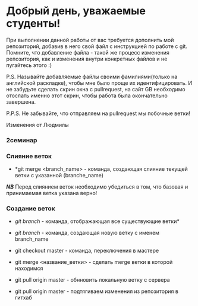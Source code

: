 # Добрый день, уважаемые студенты! 
  При выполнении данной работы от вас требуется дополнить мой репозиторий, добавив в него свой файл с инструкцией по работе с git. Помните, что добавление файла - такой же процесс изменения репозитория, как и изменения внутри конкретных файлов и не пугайтесь этого :)

  P.S. Называйте добавляемые файлы своими фамилиями(только на английской раскладке), чтобы мне было проще их идентифицировать. И не забудьте сделать скрин окна с pullrequest, на сайт GB необходимо отослать именно этот скрин, чтобы работа была окончательно завершена.

  P.P.S. Не забывайте, что отправляем на pullrequest мы побочные ветки!

  Изменения от Людмилы

  ### 2семинар

### Слияние веток

* *git merge <branch_name> - команда, создающая слияние текущей ветки с указанной (branche_name) 

__*NB*__ Перед слиянием веток необходимо убедиться в том, что базовая и принимаемая ветка указана верно!

### Создание веток

* *git branch* - команда, отображающая все существующие ветки*

* *git branch <branch name>* - команда, создающая новую ветку с именем branch_name

* git checkout master - команда, переключения в мастере

* git merge <название_ветки> - сделать merge ветки в которой находимся

* git pull origin master - обнновить локальную ветку с сервера

* git pull origin master - подтягиваем изменения из репозитория в гитхаб


